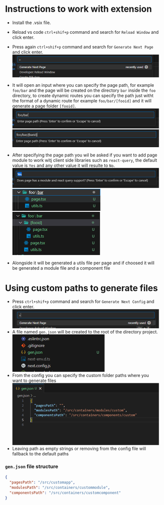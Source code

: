 # Instructions to work with extension

- Install the .vsix file.
- Reload vs code `ctrl+shif+p` command and search for `Reload Window` and click enter.
- Press again `ctrl+shif+p` command and search for `Generate Next Page` and click enter.
  ![Alt text](assets/1.png)
- It will open an input where you can specify the page path, for example `foo/bar` and the page will be created on the directory `bar` inside the `foo` directory, to create dynamic routes you can specify the path just witht the format of a dynamic route for example `foo/bar/[fooid]` and it will generate a page folder `[fooid]`.
  ![Alt text](assets/2.png)
  ![Alt text](assets/3.png)
- After specifying the page path you wil be asked if you want to add page module to work witj client side libraries such as `react-query`, the default value is `Yes` and any other value it will resulte to `No`.
  ![Alt text](assets/4.png)
  ![Alt text](assets/5.png)
  ![Alt text](assets/6.png)

- Alongside it will be generated a utils file per page and if choosed it will be generated a module file and a component file

# Using custom paths to generate files

- Press `ctrl+shif+p` command and search for `Generate Next Config` and click enter.
  ![Alt text](assets/7.png)
- A file named `gen.json` will be created to the root of the directory project.
  ![Alt text](assets/8.png)
- From the config you can specify the custom folder paths where you want to generate files
  ![Alt text](assets/9.png)
- Leaving path as empty strings or removing from the config file will fallback to the default paths

### `gen.json` file structure

```json
{
  "pagesPath": "/src/customapp",
  "modulesPath": "/src/containers/custommodule",
  "componentsPath": "/src/containers/customcomponent"
}
```
